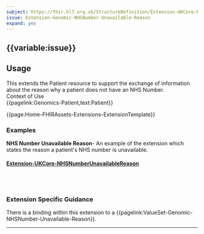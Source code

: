 ```yaml
---
subject: https://fhir.hl7.org.uk/StructureDefinition/Extension-UKCore-NHSNumberUnavailableReason
issue: Extension-Genomic-NHSNumber-Unavailable-Reason
expand: yes
---
```


## {{variable:issue}}


<h2 id='non-fql-header'>Usage</h2>
This extends the Patient resource to support the exchange of information about the reason why a patient does not have an NHS Number.

<div id='extensionContextofUse'>
<div id='extension-Context-Use-title'>
Context of Use
</div>
<div id='extension-Context-Use-Profiles'>
{{pagelink:Genomics-Patient,text:Patient}}
</div>
</div>

{{page:Home-FHIRAssets-Extensions-ExtensionTemplate}}


<div id="Examples" class="tabcontent">
  <h3>Examples</h3>
  <b>NHS Number Unavailable Reason</b>- An example of the extension which states the reason a patient's NHS number is unavailable.<br>
<h4><a href='https://simplifier.net/guide/UK-Core-Implementation-Guide-STU3-Sequence/Home/ProfilesandExtensions/ExtensionLibrary/Extension-UKCore-NHSNumberUnavailableReason.page.md?version=current' target="_blank">Extension-UKCore-NHSNumberUnavailableReason</a></h4>
<br><br>
</div>

<h3 id="guidance-nhsnumberunavailablereason">Extension Specific Guidance</h3>

There is a binding within this extension to a {{pagelink:ValueSet-Genomic-NHSNumber-Unavailable-Reason}}.

---